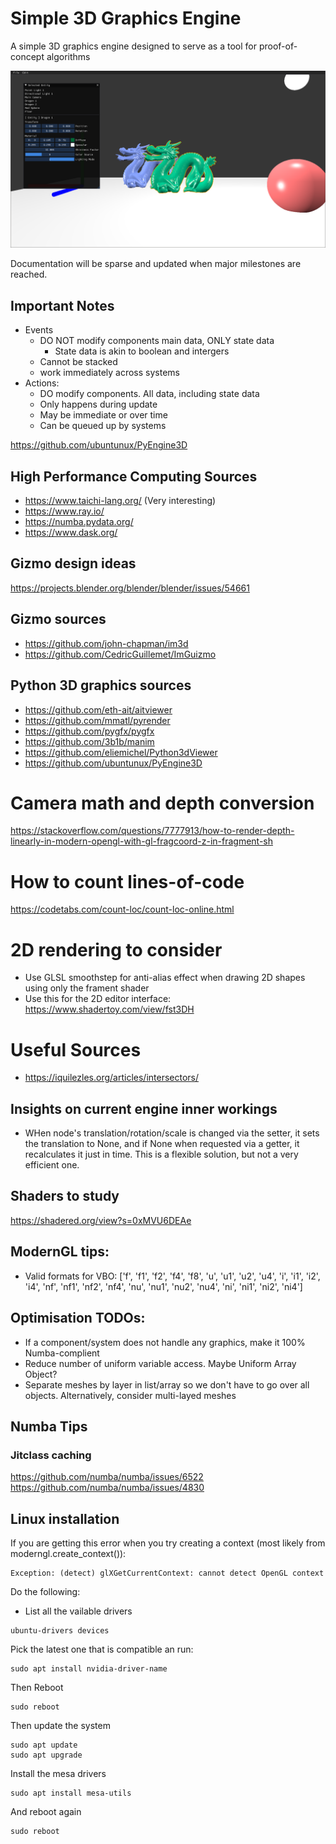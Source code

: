 # Simple 3D Graphics Engine
A simple 3D graphics engine designed to serve as a tool for proof-of-concept algorithms

![main_printscreen.PNG](./docs/images/main_printscreen.PNG)

Documentation will be sparse and updated when major milestones are reached.

## Important Notes
- Events 
  - DO NOT modify components main data, ONLY state data
    - State data is akin to boolean and intergers
  - Cannot be stacked
  - work immediately across systems
- Actions: 
  - DO modify components. All data, including state data
  - Only happens during update
  - May be immediate or over time
  - Can be queued up by systems

https://github.com/ubuntunux/PyEngine3D

## High Performance Computing Sources
- https://www.taichi-lang.org/ (Very interesting)
- https://www.ray.io/
- https://numba.pydata.org/
- https://www.dask.org/

## Gizmo design ideas
https://projects.blender.org/blender/blender/issues/54661

## Gizmo sources
- https://github.com/john-chapman/im3d
- https://github.com/CedricGuillemet/ImGuizmo


## Python 3D graphics sources
- https://github.com/eth-ait/aitviewer
- https://github.com/mmatl/pyrender
- https://github.com/pygfx/pygfx
- https://github.com/3b1b/manim
- https://github.com/eliemichel/Python3dViewer
- https://github.com/ubuntunux/PyEngine3D

# Camera math and depth conversion
https://stackoverflow.com/questions/7777913/how-to-render-depth-linearly-in-modern-opengl-with-gl-fragcoord-z-in-fragment-sh

# How to count lines-of-code
https://codetabs.com/count-loc/count-loc-online.html

# 2D rendering to consider
- Use GLSL smoothstep for anti-alias effect when drawing 2D shapes using only the frament shader
- Use this for the 2D editor interface: https://www.shadertoy.com/view/fst3DH

# Useful Sources
- https://iquilezles.org/articles/intersectors/

## Insights on current engine inner workings
- WHen node's translation/rotation/scale is changed via
the setter, it sets the translation to None, and if None
when requested via a getter, it recalculates it just in time.
This is a flexible solution, but not a very efficient one.

## Shaders to study
https://shadered.org/view?s=0xMVU6DEAe

## ModernGL tips:
- Valid formats for VBO: ['f', 'f1', 'f2', 'f4', 'f8', 'u', 'u1', 'u2', 'u4', 'i', 'i1', 'i2', 'i4', 'nf', 'nf1', 'nf2', 'nf4', 'nu', 'nu1', 'nu2', 'nu4', 'ni', 'ni1', 'ni2', 'ni4']

## Optimisation TODOs:
- If a component/system does not handle any graphics, make it 100% Numba-complient
- Reduce number of uniform variable access. Maybe Uniform Array Object?
- Separate meshes by layer in list/array so we don't have to go over all objects. Alternatively, consider multi-layed meshes

## Numba Tips

### Jitclass caching
https://github.com/numba/numba/issues/6522
https://github.com/numba/numba/issues/4830

## Linux installation

If you are getting this error when you try creating a context (most likely from moderngl.create_context()):
```commandline
Exception: (detect) glXGetCurrentContext: cannot detect OpenGL context
```
Do the following:
- List all the vailable drivers
```commandline
ubuntu-drivers devices
```
Pick the latest one that is compatible an run:
```commandline
sudo apt install nvidia-driver-name
```
Then Reboot
```commandline
sudo reboot
```
Then update the system
```commandline
sudo apt update
sudo apt upgrade
```
Install the mesa drivers
```commandline
sudo apt install mesa-utils
```
And reboot again
```commandline
sudo reboot
```
